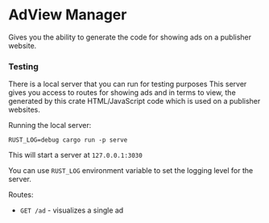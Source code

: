 # AdView Manager

Gives you the ability to generate the code for showing ads on a publisher website.

### Testing

There is a local server that you can run for testing purposes
This server gives you access to routes for showing ads and in terms to view,
the generated by this crate HTML/JavaScript code which is used on
a publisher websites.

Running the local server:

`RUST_LOG=debug cargo run -p serve`

This will start a server at `127.0.0.1:3030`

You can use `RUST_LOG` environment variable to set the logging level
for the server.

Routes:

- `GET /ad` - visualizes a single ad
